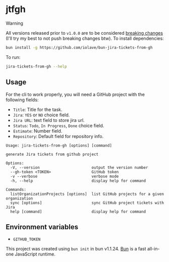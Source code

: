# jtfgh

> [!WARNING]
> All versions released prior to `v1.0.0` are to be considered [breaking changes](https://semver.org/#how-do-i-know-when-to-release-100) (I'll try my best to not push breaking changes btw).
To install dependencies:

```bash
bun install -g https://github.com/iolave/bun-jira-tickets-from-gh
```

To run:

```bash
jira-tickets-from-gh --help
```

## Usage
For the cli to work properly, you will need a GitHub project with the following fields:

- `Title`: Title for the task.
- `Jira`: `YES` or `NO` choice field.
- `Jira URL`: text field to store jira url.
- `Status`: `Todo`, `In Progress`, `Done` choice field.
- `Estimate`: Number field.
- `Repository`: Default field for repository info.

```
Usage: jira-tickets-from-gh [options] [command]

generate Jira tickets from github project

Options:
  -V, --version                       output the version number
  --gh-token <TOKEN>                  GitHub token
  -v --verbose                        verbose mode
  -h, --help                          display help for command

Commands:
  listOrganizationProjects [options]  list GitHub projects for a given organization
  sync [options]                      sync GitHub project tickets with Jira
  help [command]                      display help for command
```

## Environment variables
- `GITHUB_TOKEN`


This project was created using `bun init` in bun v1.1.24. [Bun](https://bun.sh) is a fast all-in-one JavaScript runtime.
